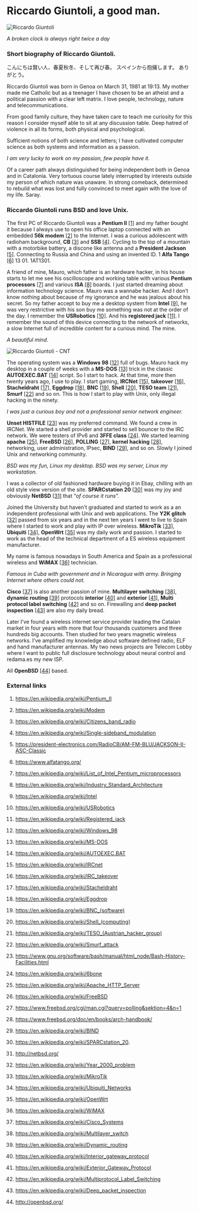 # Riccardo Giuntoli, a good man.

![Riccardo Giuntoli](http://telecomlobby.com/Images/riccardo_giuntoli_about_me.webp)

*A broken clock is always right twice a day*

### Short biography of Riccardo Giuntoli.

こんにちは賢い人、春夏秋冬、そして再び春。 スペインから抱擁します。 ありがとう。

Riccardo Giuntoli was born in Genoa on March 31, 1981 at 19:13. My mother made me Catholic but as a teenager I have chosen to be an atheist and a political passion with a clear left matrix. I love people, technology, nature and telecommunications.

From good family culture, they have taken care to teach me curiosity for this reason I consider myself able to sit at any discussion table. Deep hatred of violence in all its forms, both physical and psychological.

Sufficient notions of both science and letters; I have cultivated computer science as both systems and information as a passion. 

*I am very lucky to work on my passion, few people have it.*

Of a career path always distinguished for being independent both in Genoa and in Catalonia. Very tortuous course lately interrupted by interests outside my person of which nature was unaware. In strong comeback, determined to rebuild what was lost and fully convinced to meet again with the love of my life. Saray.

### Riccardo Giuntoli runs BSD and love Unix.

The first PC of Riccardo Giuntoli was a **Pentium II** [[1]](https://en.wikipedia.org/wiki/Pentium_II) and my father bought it because I always use to open his office laptop connected with an embedded **56k modem** [[2]](https://en.wikipedia.org/wiki/Modem) to the Internet. I was a curious adolescent with radioham background, **CB** [[3]](https://en.wikipedia.org/wiki/Citizens_band_radio) and **SSB** [[4]](https://en.wikipedia.org/wiki/Single-sideband_modulation). Cycling to the top of a mountain with a motorbike battery, a discone like antenna and a **President Jackson** [[5]](https://president-electronics.com/RadioCB/AM-FM-BLU/JACKSON-II-ASC-Classic). Connecting to Russia and China and using an invented ID. 1 **Alfa Tango** [[6]](https://www.alfatango.org/) 13 01. 1AT1301.

A friend of mine, Mauro, which father is an hardware hacker, in his house starts to let me see his oscilloscope and working table with various **Pentium processors** [[7]](https://en.wikipedia.org/wiki/List_of_Intel_Pentium_microprocessors) and various **ISA** [[8]](https://en.wikipedia.org/wiki/Industry_Standard_Architecture) boards. I just started dreaming about information technology science. Mauro was a wannabe hacker. And I don’t know nothing about because of my ignorance and he was jealous about his secret. So my father accept to buy me a desktop system from **Intel** [[9]](https://en.wikipedia.org/wiki/Intel), he was very restrictive with his son buy me something was not at the order of the day. I remember the **USRobotics** [[10]](https://en.wikipedia.org/wiki/USRobotics). And his **registered jack** [[11]](https://en.wikipedia.org/wiki/Registered_jack). I remember the sound of this device connecting to the network of networks, a slow Internet full of incredible content for a curious mind. The mine.

*A beautiful mind*.

![Riccardo Giuntoli - CNT](http://telecomlobby.com/Images/queninguquedienrere.webp)

The operating system was a **Windows 98** [[12]](https://en.wikipedia.org/wiki/Windows_98) full of bugs. Mauro hack my desktop in a couple of weeks with a **MS-DOS** [[13]](https://en.wikipedia.org/wiki/MS-DOS) trick in the classic **AUTOEXEC.BAT** [[14]](https://en.wikipedia.org/wiki/AUTOEXEC.BAT) script. So I start to hack. At that time, more then twenty years ago, I use to play. I start gaming, **IRCNet** [[15]](https://en.wikipedia.org/wiki/IRCnet), **takeover** [[16]](https://en.wikipedia.org/wiki/IRC_takeover), **Stacheldraht** [[17]](https://en.wikipedia.org/wiki/Stacheldraht), **Eggdrop** [[18]](https://en.wikipedia.org/wiki/Eggdrop), **BNC** [[19]](https://en.wikipedia.org/wiki/BNC_(software)), **Shell** [[20]](https://en.wikipedia.org/wiki/Shell_(computing)), **TESO team** [[21]](https://en.wikipedia.org/wiki/TESO_(Austrian_hacker_group)), **Smurf** [[22]](https://en.wikipedia.org/wiki/Smurf_attack) and so on. This is how I start to play with Unix, only illegal hacking in the ninety. 

*I was just a curious boy and not a professional senior network engineer.* 

**Unset HISTFILE** [[23]](https://www.gnu.org/software/bash/manual/html_node/Bash-History-Facilities.html) was my preferred command. We found a crew in IRCNet. We started a shell provider and started to sell bouncer to the IRC network. We were testers of IPv6 and **3FFE class** [[24]](https://en.wikipedia.org/wiki/6bone). We started learning **apache** [[25]](https://en.wikipedia.org/wiki/Apache_HTTP_Server), **FreeBSD** [[26]](https://en.wikipedia.org/wiki/FreeBSD), **POLLING** [[27]](https://www.freebsd.org/cgi/man.cgi?query=polling&sektion=4&n=1), **kernel hacking** [[28]](https://www.freebsd.org/doc/en/books/arch-handbook/), networking, user administration, IPsec, **BIND** [[29]](https://en.wikipedia.org/wiki/BIND), and so on. Slowly I joined Unix and networking community. 

*BSD was my fun, Linux my desktop. BSD was my server, Linux my workstation.* 

I was a collector of old fashioned hardware buying it in Ebay, chilling with an old style view version of the site. **SPARCstation 20** [[30]](https://en.wikipedia.org/wiki/SPARCstation_20) was my joy and obviously **NetBSD** [[31]](http://netbsd.org/) that “*of course it runs*”.

Joined the University but haven’t graduated and started to work as a an independent professional with Unix and web applications. The **Y2K glitch** [[32]](https://en.wikipedia.org/wiki/Year_2000_problem) passed from six years and in the next ten years I went to live to Spain where I started to work and play with IP over wireless. **MikroTik** [[33]](https://en.wikipedia.org/wiki/MikroTik), **Ubiquiti** [[34]](https://en.wikipedia.org/wiki/Ubiquiti_Networks), **OpenWrt** [[35]](https://en.wikipedia.org/wiki/OpenWrt) was my daily work and passion. I started to work as the head of the technical department of a ES wireless equipment manufacturer.

My name is famous nowadays in South America and Spain as a professional wireless and **WiMAX** [[36]](https://en.wikipedia.org/wiki/WiMAX) technician. 

*Famous in Cuba with government and in Nicaragua with army. Bringing Internet where others could not.* 

**Cisco** [[37]](https://en.wikipedia.org/wiki/Cisco_Systems) is also another passion of mine. **Multilayer switching** [[38]](https://en.wikipedia.org/wiki/Multilayer_switch), **dynamic routing** [[39]](https://en.wikipedia.org/wiki/Dynamic_routing) protocols **interior** [[40]](https://en.wikipedia.org/wiki/Interior_gateway_protocol) and **exterior** [[41]](https://en.wikipedia.org/wiki/Exterior_Gateway_Protocol), **Multi protocol label switching** [[42]](https://en.wikipedia.org/wiki/Multiprotocol_Label_Switching) and so on. Firewalling and **deep packet inspection** [[43]](https://en.wikipedia.org/wiki/Deep_packet_inspection) are also my daily bread.

Later I’ve found a wireless internet service provider leading the Catalan market in four years with more that four thousands customers and three hundreds big accounts. Then studied for two years magnetic wireless networks. I’ve amplified my knowledge about software defined radio, ELF and hand manufacturer antennas. My two news projects are Telecom Lobby where I want to public full disclosure technology about neural control and redama.es my new ISP. 

All **OpenBSD** [[44]](http://openbsd.org/) based.

### External links

1. https://en.wikipedia.org/wiki/Pentium_II

2. https://en.wikipedia.org/wiki/Modem

3. https://en.wikipedia.org/wiki/Citizens_band_radio

4. https://en.wikipedia.org/wiki/Single-sideband_modulation

5. https://president-electronics.com/RadioCB/AM-FM-BLU/JACKSON-II-ASC-Classic

6. https://www.alfatango.org/

7. https://en.wikipedia.org/wiki/List_of_Intel_Pentium_microprocessors

8. https://en.wikipedia.org/wiki/Industry_Standard_Architecture

9. https://en.wikipedia.org/wiki/Intel

10. https://en.wikipedia.org/wiki/USRobotics

11. https://en.wikipedia.org/wiki/Registered_jack

12. https://en.wikipedia.org/wiki/Windows_98

13. https://en.wikipedia.org/wiki/MS-DOS

14. https://en.wikipedia.org/wiki/AUTOEXEC.BAT

15. https://en.wikipedia.org/wiki/IRCnet

16. https://en.wikipedia.org/wiki/IRC_takeover

17. https://en.wikipedia.org/wiki/Stacheldraht

18. https://en.wikipedia.org/wiki/Eggdrop

19. https://en.wikipedia.org/wiki/BNC_(software)

20. https://en.wikipedia.org/wiki/Shell_(computing)

21. https://en.wikipedia.org/wiki/TESO_(Austrian_hacker_group)

22. https://en.wikipedia.org/wiki/Smurf_attack

23. https://www.gnu.org/software/bash/manual/html_node/Bash-History-Facilities.html

24. https://en.wikipedia.org/wiki/6bone

25. https://en.wikipedia.org/wiki/Apache_HTTP_Server

26. https://en.wikipedia.org/wiki/FreeBSD

27. https://www.freebsd.org/cgi/man.cgi?query=polling&sektion=4&n=1

28. https://www.freebsd.org/doc/en/books/arch-handbook/

29. https://en.wikipedia.org/wiki/BIND

30. https://en.wikipedia.org/wiki/SPARCstation_20.

31. http://netbsd.org/

32. https://en.wikipedia.org/wiki/Year_2000_problem

33. https://en.wikipedia.org/wiki/MikroTik

34. https://en.wikipedia.org/wiki/Ubiquiti_Networks

35. https://en.wikipedia.org/wiki/OpenWrt

36. https://en.wikipedia.org/wiki/WiMAX

37. https://en.wikipedia.org/wiki/Cisco_Systems

38. https://en.wikipedia.org/wiki/Multilayer_switch

39. https://en.wikipedia.org/wiki/Dynamic_routing

40. https://en.wikipedia.org/wiki/Interior_gateway_protocol

41. https://en.wikipedia.org/wiki/Exterior_Gateway_Protocol

42. https://en.wikipedia.org/wiki/Multiprotocol_Label_Switching

43. https://en.wikipedia.org/wiki/Deep_packet_inspection

44. http://openbsd.org/

    

    

    